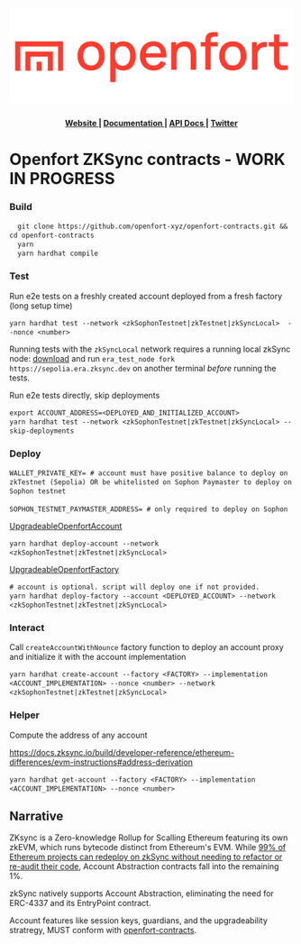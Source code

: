![Openfort Protocol][banner-image]

<div align="center">
  <h4>
    <a href="https://www.openfort.xyz/">
      Website
    </a>
    <span> | </span>
    <a href="https://www.openfort.xyz/docs">
      Documentation
    </a>
    <span> | </span>
    <a href="https://www.openfort.xyz/docs/api">
      API Docs
    </a>
    <span> | </span>
    <a href="https://twitter.com/openfortxyz">
      Twitter
    </a>
  </h4>
</div>

[banner-image]: .github/img/OpenfortRed.png


# Openfort ZKSync contracts - WORK IN PROGRESS



### Build
```
  git clone https://github.com/openfort-xyz/openfort-contracts.git && cd openfort-contracts
  yarn
  yarn hardhat compile
```


### Test


Run e2e tests on a freshly created account deployed from a fresh factory (long setup time)

```
yarn hardhat test --network <zkSophonTestnet|zkTestnet|zkSyncLocal>  --nonce <number>
```

Running tests with the `zkSyncLocal` network requires a running local zkSync node: [download](https://github.com/matter-labs/era-test-node) and run `era_test_node fork https://sepolia.era.zksync.dev` on another terminal *before* running the tests.

Run e2e tests directly, skip deployments

```
export ACCOUNT_ADDRESS=<DEPLOYED_AND_INITIALIZED_ACCOUNT>
yarn hardhat test --network <zkSophonTestnet|zkTestnet|zkSyncLocal> --skip-deployments
```

### Deploy

```
WALLET_PRIVATE_KEY= # account must have positive balance to deploy on zkTestnet (Sepolia) OR be whitelisted on Sophon Paymaster to deploy on Sophon testnet

SOPHON_TESTNET_PAYMASTER_ADDRESS= # only required to deploy on Sophon
```

[UpgradeableOpenfortAccount](./contracts/core/upgradeable/UpgradeableOpenfortAccount.sol)
```
yarn hardhat deploy-account --network <zkSophonTestnet|zkTestnet|zkSyncLocal>
```


[UpgradeableOpenfortFactory](./contracts/core/upgradeable/UpgradeableOpenfortFactory.sol)
```
# account is optional. script will deploy one if not provided. 
yarn hardhat deploy-factory --account <DEPLOYED_ACCOUNT> --network <zkSophonTestnet|zkTestnet|zkSyncLocal>
```


### Interact

Call `createAccountWithNounce` factory function to deploy an account proxy and initialize it with the account implementation

```
yarn hardhat create-account --factory <FACTORY> --implementation <ACCOUNT_IMPLEMENTATION> --nonce <number> --network <zkSophonTestnet|zkTestnet|zkSyncLocal>
```


### Helper

Compute the address of any account

https://docs.zksync.io/build/developer-reference/ethereum-differences/evm-instructions#address-derivation
```
yarn hardhat get-account --factory <FACTORY> --implementation <ACCOUNT_IMPLEMENTATION> --nonce <number>
```


## Narrative

ZKsync is a Zero-knowledge Rollup for Scalling Ethereum featuring its own zkEVM, which runs bytecode distinct from Ethereum's EVM.
While [99% of Ethereum projects can redeploy on zkSync without needing to refactor or re-audit their code](https://github.com/matter-labs/era-zk_evm), Account Abstraction contracts fall into the remaining 1%.

zkSync natively supports Account Abstraction, eliminating the need for ERC-4337 and its EntryPoint contract.

Account features like session keys, guardians, and the upgradeability stratregy, MUST conform with [openfort-contracts](https://github.com/openfort-xyz/openfort-contracts).